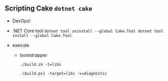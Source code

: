 ## Scripting Cake `dotnet cake`

*   DevOps!

*   .NET Core tool
        ```
        dotnet tool uninstall --global Cake.Tool
        dotnet tool install --global Cake.Tool
        ```

*   execute

    *   bootstrapper

        ```
        ./build.sh -t=libs
        ```
        ```
        .\build.ps1 -target=libs -v=diagnostic
        ```
